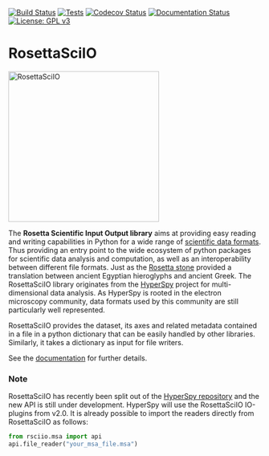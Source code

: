 [![Build Status](https://dev.azure.com/hyperspy/rosettasciio/_apis/build/status/HyperSpy.rosettasciio?branchName=main)](https://dev.azure.com/Hyperspy/rosettasciio/_build/latest?definitionId=3&branchName=main)
[![Tests](https://github.com/hyperspy/rosettasciio/workflows/Tests/badge.svg)](https://github.com/hyperspy/rosettasciio/actions)
[![Codecov Status](https://codecov.io/gh/hyperspy/rosettasciio/branch/main/graph/badge.svg?token=8ZFX8X4Z1I)](https://codecov.io/gh/hyperspy/rosettasciio)
[![Documentation Status](https://readthedocs.org/projects/rosettasciio/badge/?version=latest)](https://rosettasciio.readthedocs.io/en/latest/?badge=latest)
[![License: GPL v3](https://img.shields.io/badge/License-GPLv3-blue.svg)](https://www.gnu.org/licenses/gpl-3.0)
<!-- [![Python Version](https://img.shields.io/pypi/pyversions/rosettasciio.svg?style=flat)](https://pypi.python.org/pypi/rosettasciio) -->
<!-- [![PyPi Version](https://img.shields.io/pypi/v/rosettasciio.svg?style=flat)](https://pypi.python.org/pypi/rosettasciio) -->
<!-- [![Anaconda Version](https://anaconda.org/conda-forge/rosettasciio/badges/version.svg)](https://anaconda.org/conda-forge/rosettasciio) -->
<!-- [![DOI](https://zenodo.org/badge/DOI/10.5281/zenodo.xxxxxxx.svg)](https://doi.org/10.5281/zenodo.xxxxxxx) -->


# RosettaSciIO

<img src="https://github.com/hyperspy/rosettasciio/tree/main/docs/_static/logo_rec_oct22.svg" width="300" alt="RosettaSciIO">

The **Rosetta Scientific Input Output library** aims at providing easy reading and
writing capabilities in Python for a wide range of
[scientific data formats](https://hyperspy.org/rosettasciio/supported_formats/index.html). Thus
providing an entry point to the wide ecosystem of python packages for scientific data
analysis and computation, as well as an interoperability between different file
formats. Just as the [Rosetta stone](https://en.wikipedia.org/wiki/Rosetta_Stone)
provided a translation between ancient Egyptian hieroglyphs and ancient Greek.
The RosettaSciIO library originates from the [HyperSpy](https://hyperspy.org)
project for multi-dimensional data analysis. As HyperSpy is rooted in the electron
microscopy community, data formats used by this community are still particularly
well represented.

RosettaSciIO provides the dataset, its axes and related metadata contained in a
file in a python dictionary that can be easily handled by other libraries.
Similarly, it takes a dictionary as input for file writers.

See the [documentation](https://hyperspy.org/rosettasciio) for further details.

### Note

RosettaSciIO has recently been split out of the [HyperSpy repository](https://github.com/hyperspy/hyperspy) and the new API is still under development. HyperSpy will use the RosettaSciIO IO-plugins from v2.0. It is already possible to import the readers directly from RosettaSciIO as follows:

```python
from rsciio.msa import api
api.file_reader("your_msa_file.msa")
```
